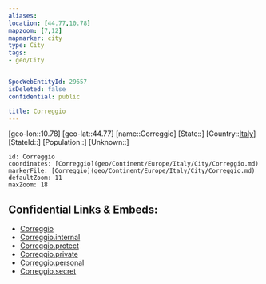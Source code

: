 ```yaml
---
aliases: 
location: [44.77,10.78]
mapzoom: [7,12] 
mapmarker: city 
type: City
tags:
- geo/City


SpocWebEntityId: 29657
isDeleted: false
confidential: public

title: Correggio
---
```

[geo-lon::10.78]
[geo-lat::44.77]
[name::Correggio]
[State::]
[Country::[Italy](geo/Continent/Europe/Italy.md)]
[StateId::]
[Population::]
[Unknown::]


```leaflet
id: Correggio
coordinates: [Correggio](geo/Continent/Europe/Italy/City/Correggio.md)
markerFile: [Correggio](geo/Continent/Europe/Italy/City/Correggio.md)
defaultZoom: 11 
maxZoom: 18
```


## Confidential Links & Embeds: 
- [Correggio](../../../../../../_public/geo/Continent/Europe/Italy/City/Correggio.md) 
- [Correggio.internal](../../../../../../_internal/geo/Continent/Europe/Italy/City/Correggio.internal.md) 
- [Correggio.protect](../../../../../../_protect/geo/Continent/Europe/Italy/City/Correggio.protect.md) 
- [Correggio.private](../../../../../../_private/geo/Continent/Europe/Italy/City/Correggio.private.md) 
- [Correggio.personal](../../../../../../_personal/geo/Continent/Europe/Italy/City/Correggio.personal.md) 
- [Correggio.secret](../../../../../../_secret/geo/Continent/Europe/Italy/City/Correggio.secret.md) 
